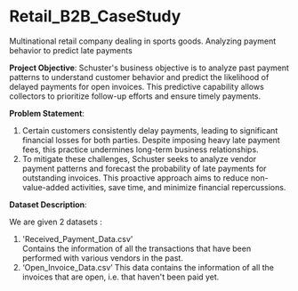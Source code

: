 # Retail_B2B_CaseStudy
Multinational retail company dealing in sports goods. Analyzing payment behavior to predict late payments

**Project Objective**:
Schuster's business objective is to analyze past payment patterns to understand customer behavior and predict the likelihood of delayed payments for open invoices. This predictive capability allows collectors to prioritize follow-up efforts and ensure timely payments.

**Problem Statement**:
1. Certain customers consistently delay payments, leading to significant financial losses for both parties. Despite imposing heavy late payment fees, this practice undermines long-term business relationships.
2. To mitigate these challenges, Schuster seeks to analyze vendor payment patterns and forecast the probability of late payments for outstanding invoices. This proactive approach aims to reduce non-value-added activities, save time, and minimize financial repercussions.

**Dataset Description**:

We are given 2 datasets : 
1. 'Received_Payment_Data.csv'   
Contains the information of all the transactions that have been performed with various vendors in the past.
2. ‘Open_Invoice_Data.csv’
This data contains the information of all the invoices that are open, i.e. that haven't been paid yet.







